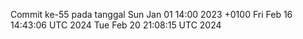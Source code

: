 Commit ke-55 pada tanggal Sun Jan 01 14:00 2023 +0100
Fri Feb 16 14:43:06 UTC 2024
Tue Feb 20 21:08:15 UTC 2024
